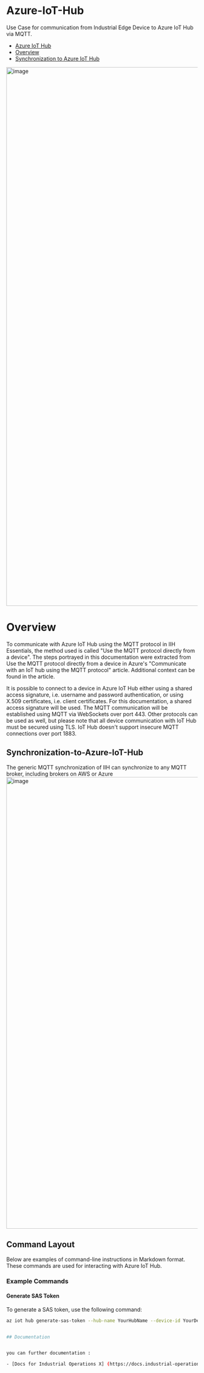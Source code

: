 # Azure-IoT-Hub
Use Case for communication from Industrial Edge Device to Azure IoT Hub via MQTT.
- [Azure IoT Hub](#azure-iot-hub)
- [Overview](#overview)
- [Synchronization to Azure IoT Hub](#Synchronization-to-Azure-IoT-Hub)
<img width="2805" height="1417" alt="image" src="https://github.com/user-attachments/assets/1157268b-dcd2-4f85-8032-b908eeabb21d" />

# Overview

To communicate with Azure IoT Hub using the MQTT protocol in IIH Essentials, the method used is called "Use the MQTT protocol directly from a device". The steps portrayed in this documentation were extracted from Use the MQTT protocol directly from a device in Azure's "Communicate with an IoT hub using the MQTT protocol" article. Additional context can be found in the article.

It is possible to connect to a device in Azure IoT Hub either using a shared access signature, i.e. username and password authentication, or using X.509 certificates, i.e. client certificates. For this documentation, a shared access signature will be used. The MQTT communication will be established using MQTT via WebSockets over port 443. Other protocols can be used as well, but please note that all device communication with IoT Hub must be secured using TLS. IoT Hub doesn't support insecure MQTT connections over port 1883.

## Synchronization-to-Azure-IoT-Hub

The generic MQTT synchronization of IIH can synchronize to any MQTT broker, including brokers on AWS or Azure
<img width="2278" height="1188" alt="image" src="https://github.com/user-attachments/assets/fd2facda-2491-4567-a1c1-bd6a5a9b43ee" />




## Command Layout

Below are examples of command-line instructions in Markdown format. These commands are used for interacting with Azure IoT Hub.

### Example Commands

#### Generate SAS Token

To generate a SAS token, use the following command:

```bash
az iot hub generate-sas-token --hub-name YourHubName --device-id YourDeviceId --duration 172000


## Documentation


you can further documentation :

- [Docs for Industrial Operations X] (https://docs.industrial-operations-x.siemens.cloud/r/en-us/v2.2.0/industrial-information-hub-essentials/working-with-data/synchronizing-data/setting-up-data-destinations/synchronizing-data-to-a-generic-mqtt-broker/connecting-to-popular-mqtt-brokers/connecting-to-azure-iot-hub)
